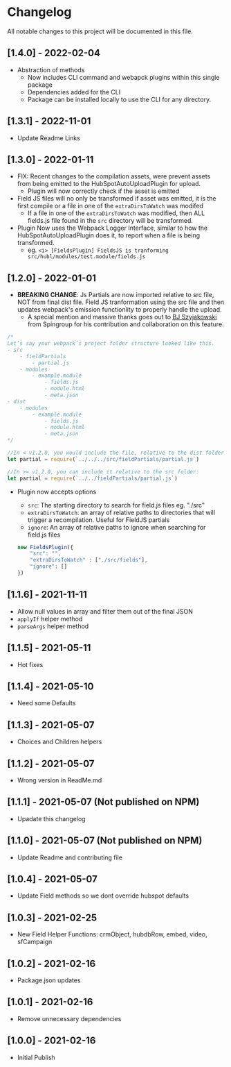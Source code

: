 # Changelog

All notable changes to this project will be documented in this file.

## [1.4.0] - 2022-02-04
- Abstraction of methods
	- Now includes CLI command and webapck plugins within this single package
	- Dependencies added for the CLI
	- Package can be installed locally to use the CLI for any directory.

## [1.3.1] - 2022-11-01
- Update Readme Links

## [1.3.0] - 2022-01-11
- FIX: Recent changes to the compilation assets, were prevent assets from being emitted to the HubSpotAutoUploadPlugin for upload.
    - Plugin will now correctly check if the asset is emitted
- Field JS files will no only be transformed if asset was emitted, it is the first compile or a file in one of the `extraDirsToWatch` was modifed
    - If a file in one of the `extraDirsToWatch` was modified, then ALL fields.js file found in the `src` directory will be transformed.
- Plugin Now uses the Webpack Logger Interface, similar to how the HubSpotAutoUploadPlugin does it, to report when a file is being transformed.
    - eg. `<i> [FieldsPlugin] FieldsJS is tranforming src/hubl/modules/test.module/fields.js`

## [1.2.0] - 2022-01-01
- **BREAKING CHANGE**: Js Partials are now imported relative to src file, NOT from final dist file. Field JS tranformation using the src file and then updates webpack's emission functionlity to properly handle the upload.
    - A special mention and massive thanks goes out to [BJ Szyjakowski](https://github.com/jazzyclimber) from Spingroup for his contribution and collaboration on this feature.

```javascript
/*
Let’s say your webpack’s project folder structure looked like this.
- src
	- fieldPartials
		- partial.js
	- modules
		- example.module
			- fields.js
			- module.html
			- meta.json
- dist
	- modules
		- example.module
			- fields.js
			- module.html
			- meta.json
*/

//In < v1.2.0, you would include the file, relative to the dist folder like this:
let partial = require(`../../../src/fieldPartials/partial.js`)

//In >= v1.2.0, you can include it relative to the src folder: 
let partial = require(`../../fieldPartials/partial.js`)
```

- Plugin now accepts options
     - `src`: The starting directory to search for field.js files eg. "./src"
     - `extraDirsToWatch`: an array of relative paths to directories that will trigger a recompilation. Useful for FieldJS partials
     - `ignore`: An array of relative paths to ignore when searching for field.js files  

	```javascript
	new FieldsPlugin({
		"src": "",
		"extraDirsToWatch" : ["./src/fields"],
		"ignore": []
	})
	```

## [1.1.6] - 2021-11-11
- Allow null values in array and filter them out of the final JSON
- `applyIf` helper method
- `parseArgs` helper method

## [1.1.5] - 2021-05-11
- Hot fixes

## [1.1.4] - 2021-05-10
- Need some Defaults
 
## [1.1.3] - 2021-05-07
- Choices and Children helpers
 
## [1.1.2] - 2021-05-07
- Wrong version in ReadMe.md

## [1.1.1] - 2021-05-07 (Not published on NPM)
- Upadate this changelog

## [1.1.0] - 2021-05-07 (Not published on NPM)
- Update Readme and contributing file

## [1.0.4] - 2021-05-07
- Update Field methods so we dont override hubspot defaults

## [1.0.3] - 2021-02-25
- New Field Helper Functions: crmObject, hubdbRow, embed, video, sfCampaign

## [1.0.2] - 2021-02-16
- Package.json updates

## [1.0.1] - 2021-02-16
- Remove unnecessary dependencies

## [1.0.0] - 2021-02-16
- Initial Publish
